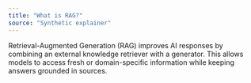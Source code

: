 ```yaml
---
title: "What is RAG?"
source: "Synthetic explainer"
---
```

Retrieval-Augmented Generation (RAG) improves AI responses by combining an external knowledge retriever with a generator. This allows models to access fresh or domain-specific information while keeping answers grounded in sources.

